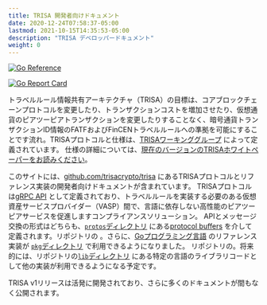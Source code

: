 ```yaml
---
title: TRISA 開発者向けドキュメント
date: 2020-12-24T07:58:37-05:00
lastmod: 2021-10-15T14:35:53-05:00
description: "TRISA デベロッパードキュメント"
weight: 0
---
```


[![Go Reference](https://pkg.go.dev/badge/github.com/trisacrypto/trisa/pkg.svg)](https://pkg.go.dev/github.com/trisacrypto/trisa/pkg)

[![Go Report Card](https://goreportcard.com/badge/github.com/trisacrypto/trisa)](https://goreportcard.com/report/github.com/trisacrypto/trisa)


トラベルルール情報共有アーキテクチャ（TRISA）の目標は、コアブロックチェーンプロトコルを変更したり、トランザクションコストを増加させたり、仮想通貨のピアツーピアトランザクションを変更したりすることなく、暗号通貨トランザクションID情報のFATFおよびFinCENトラベルルールへの準拠を可能にすることです流れ。TRISAプロトコルと仕様は、[TRISAワーキンググループ](https://trisa.io) によって定義されています。 仕様の詳細については、[現在のバージョンのTRISAホワイトペーパーをお読みください](https://trisa.io/trisa-whitepaper/)。

このサイトには、[github.com/trisacrypto/trisa](https://github.com/trisacrypto/trisa) にあるTRISAプロトコルとリファレンス実装の開発者向けドキュメントが含まれています。 TRISAプロトコルは[gRPC API](https://grpc.io/) として定義されており、トラベルルールを実装する必要のある仮想資産サービスプロバイダー（VASP）間で、言語に依存しない高性能のピアツーピアサービスを促進しますコンプライアンスソリューション。 APIとメッセージ交換の形式はどちらも、[`protos`ディレクトリ](https://github.com/trisacrypto/trisa/tree/main/proto) にある[protocol buffers](https://developers.google.com/protocol-buffers) を介して定義されます。リポジトリの 。さらに、[Goプログラミング言語](https://golang.org/) のリファレンス実装が [`pkg`ディレクトリ](https://github.com/trisacrypto/trisa/tree/main/proto) で利用できるようになりました。 リポジトリの。将来的には、リポジトリの[`lib`ディレクトリ](https://github.com/trisacrypto/trisa/tree/main/lib) にある特定の言語のライブラリコードとして他の実装が利用できるようになる予定です。

TRISA v1リリースは活発に開発されており、さらに多くのドキュメントが間もなく公開されます。


